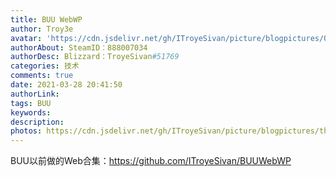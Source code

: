 ```yaml
---
title: BUU WebWP
author: Troy3e
avatar: 'https://cdn.jsdelivr.net/gh/ITroyeSivan/picture/blogpictures/QQ%E5%9B%BE%E7%89%8720210308190505.jpg'
authorAbout: SteamID：888007034
authorDesc: Blizzard：TroyeSivan#51769
categories: 技术
comments: true
date: 2021-03-28 20:41:50
authorLink:
tags: BUU
keywords:
description:
photos: https://cdn.jsdelivr.net/gh/ITroyeSivan/picture/blogpictures/thumb-1920-994294.png
---
```

BUU以前做的Web合集：https://github.com/ITroyeSivan/BUUWebWP